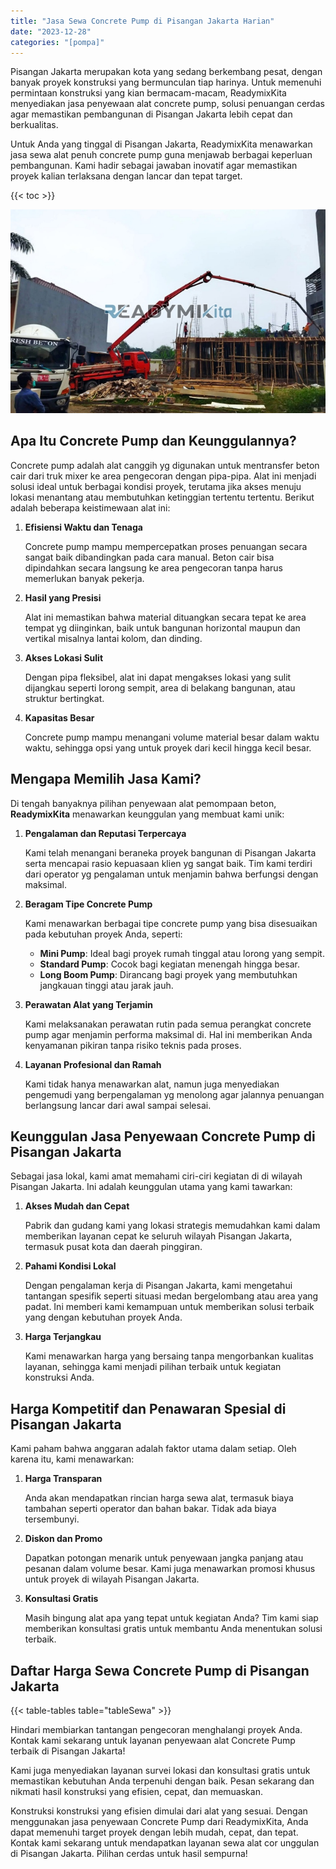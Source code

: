```yaml
---
title: "Jasa Sewa Concrete Pump di Pisangan Jakarta Harian"
date: "2023-12-28"
categories: "[pompa]"
---
```


Pisangan Jakarta merupakan kota yang sedang berkembang pesat, dengan banyak proyek konstruksi yang bermunculan tiap harinya. Untuk memenuhi permintaan konstruksi yang kian bermacam-macam, ReadymixKita menyediakan jasa penyewaan alat concrete pump, solusi penuangan cerdas agar memastikan pembangunan di Pisangan Jakarta lebih cepat dan berkualitas.

Untuk Anda yang tinggal di Pisangan Jakarta, ReadymixKita menawarkan jasa sewa alat penuh concrete pump guna menjawab berbagai keperluan pembangunan. Kami hadir sebagai jawaban inovatif agar memastikan proyek kalian terlaksana dengan lancar dan tepat target.

{{< toc >}}

![Jasa Sewa Concrete Pump di Pisangan Jakarta Harian](/images/pompa/sewa-pompa-16.jpg)

## Apa Itu Concrete Pump dan Keunggulannya?

Concrete pump adalah alat canggih yg digunakan untuk mentransfer beton cair dari truk mixer ke area pengecoran dengan pipa-pipa. Alat ini menjadi solusi ideal untuk berbagai kondisi proyek, terutama jika akses menuju lokasi menantang atau membutuhkan ketinggian tertentu tertentu. Berikut adalah beberapa keistimewaan alat ini:

1. **Efisiensi Waktu dan Tenaga**

   Concrete pump mampu mempercepatkan proses penuangan secara sangat baik dibandingkan pada cara manual. Beton cair bisa dipindahkan secara langsung ke area pengecoran tanpa harus memerlukan banyak pekerja.

2. **Hasil yang Presisi**

   Alat ini memastikan bahwa material dituangkan secara tepat ke area tempat yg diinginkan, baik untuk bangunan horizontal maupun dan vertikal misalnya lantai kolom, dan dinding.

3. **Akses Lokasi Sulit**

   Dengan pipa fleksibel, alat ini dapat mengakses lokasi yang sulit dijangkau seperti lorong sempit, area di belakang bangunan, atau struktur bertingkat.

4. **Kapasitas Besar**

   Concrete pump mampu menangani volume material besar dalam waktu waktu, sehingga opsi yang untuk proyek dari kecil hingga kecil besar.

## Mengapa Memilih Jasa Kami?

Di tengah banyaknya pilihan penyewaan alat pemompaan beton, **ReadymixKita** menawarkan keunggulan yang membuat kami unik:

1. **Pengalaman dan Reputasi Terpercaya**

   Kami telah menangani beraneka proyek bangunan di Pisangan Jakarta serta mencapai rasio kepuasaan klien yg sangat baik. Tim kami terdiri dari operator yg pengalaman untuk menjamin bahwa berfungsi dengan maksimal.

2. **Beragam Tipe Concrete Pump**

   Kami menawarkan berbagai tipe concrete pump yang bisa disesuaikan pada kebutuhan proyek Anda, seperti:
   - **Mini Pump**: Ideal bagi proyek rumah tinggal atau lorong yang sempit.
   - **Standard Pump**: Cocok bagi kegiatan menengah hingga besar.
   - **Long Boom Pump**: Dirancang bagi proyek yang membutuhkan jangkauan tinggi atau jarak jauh.

3. **Perawatan Alat yang Terjamin**

   Kami melaksanakan perawatan rutin pada semua perangkat concrete pump agar menjamin performa maksimal di. Hal ini memberikan Anda kenyamanan pikiran tanpa risiko teknis pada proses.

4. **Layanan Profesional dan Ramah**

   Kami tidak hanya menawarkan alat, namun juga menyediakan pengemudi yang berpengalaman yg menolong agar jalannya penuangan berlangsung lancar dari awal sampai selesai.

## Keunggulan Jasa Penyewaan Concrete Pump di Pisangan Jakarta

Sebagai jasa lokal, kami amat memahami ciri-ciri kegiatan di di wilayah Pisangan Jakarta. Ini adalah keunggulan utama yang kami tawarkan:

1. **Akses Mudah dan Cepat**

   Pabrik dan gudang kami yang lokasi strategis memudahkan kami dalam memberikan layanan cepat ke seluruh wilayah Pisangan Jakarta, termasuk pusat kota dan daerah pinggiran.

2. **Pahami Kondisi Lokal**

   Dengan pengalaman kerja di Pisangan Jakarta, kami mengetahui tantangan spesifik seperti situasi medan bergelombang atau area yang padat. Ini memberi kami kemampuan untuk memberikan solusi terbaik yang dengan kebutuhan proyek Anda.

3. **Harga Terjangkau**

   Kami menawarkan harga yang bersaing tanpa mengorbankan kualitas layanan, sehingga kami menjadi pilihan terbaik untuk kegiatan konstruksi Anda.

## Harga Kompetitif dan Penawaran Spesial di Pisangan Jakarta

Kami paham bahwa anggaran adalah faktor utama dalam setiap. Oleh karena itu, kami menawarkan:

1. **Harga Transparan**

   Anda akan mendapatkan rincian harga sewa alat, termasuk biaya tambahan seperti operator dan bahan bakar. Tidak ada biaya tersembunyi.

2. **Diskon dan Promo**

   Dapatkan potongan menarik untuk penyewaan jangka panjang atau pesanan dalam volume besar. Kami juga menawarkan promosi khusus untuk proyek di wilayah Pisangan Jakarta.

3. **Konsultasi Gratis**

   Masih bingung alat apa yang tepat untuk kegiatan Anda? Tim kami siap memberikan konsultasi gratis untuk membantu Anda menentukan solusi terbaik.

## Daftar Harga Sewa Concrete Pump di Pisangan Jakarta

{{< table-tables table="tableSewa" >}}

Hindari membiarkan tantangan pengecoran menghalangi proyek Anda. Kontak kami sekarang untuk layanan penyewaan alat Concrete Pump terbaik di Pisangan Jakarta!

Kami juga menyediakan layanan survei lokasi dan konsultasi gratis untuk memastikan kebutuhan Anda terpenuhi dengan baik. Pesan sekarang dan nikmati hasil konstruksi yang efisien, cepat, dan memuaskan.

Konstruksi konstruksi yang efisien dimulai dari alat yang sesuai. Dengan menggunakan jasa penyewaan Concrete Pump dari ReadymixKita, Anda dapat memenuhi target proyek dengan lebih mudah, cepat, dan tepat. Kontak kami sekarang untuk mendapatkan layanan sewa alat cor unggulan di Pisangan Jakarta. Pilihan cerdas untuk hasil sempurna!